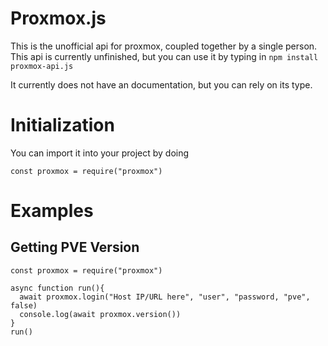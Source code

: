 # Proxmox.js
This is the unofficial api for proxmox, coupled together by a single person. This api is currently unfinished, but you can use it by typing in ```npm install proxmox-api.js```

It currently does not have an documentation, but you can rely on its type.

# Initialization
You can import it into your project by doing
```
const proxmox = require("proxmox")
```

# Examples

## Getting PVE Version
```
const proxmox = require("proxmox")

async function run(){
  await proxmox.login("Host IP/URL here", "user", "password, "pve", false)
  console.log(await proxmox.version())
}
run()
```
